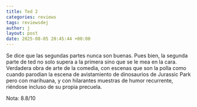 ```yaml
---
title: Ted 2
categories: reviews
tags: reviewsdej
author: j
layout: post
date: 2025-08-05 20:45:44 +00:00
---
```


Se dice que las segundas partes nunca son buenas. Pues bien, la segunda parte de ted no solo supera a la primera sino que se le mea en la cara. Verdadera obra de arte de la comedia, con escenas que son la polla como cuando parodian la escena de avistamiento de dinosaurios de Jurassic Park pero con marihuana, y con hilarantes muestras de humor recurrente, riéndose incluso de su propia precuela.

Nota: 8.8/10
